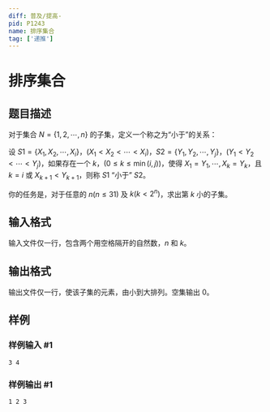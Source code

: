 ```yaml
---
diff: 普及/提高-
pid: P1243
name: 排序集合
tag: ['递推']
---
```

# 排序集合
## 题目描述

对于集合 $N=\{1,2,\cdots,n\}$ 的子集，定义一个称之为“小于”的关系：

设 $S1=\{X_1,X_2,\cdots,X_i\}$，$(X_1<X_2<\cdots<X_i)$，$S2=\{Y_1,Y_2,\cdots,Y_j\}$，$(Y_1<Y_2<\cdots<Y_j)$，如果存在一个 $k$，$(0\leq k\leq\min(i,j))$，使得 $X_1=Y_1,\cdots,X_k=Y_k$，且 $k=i$ 或 $X_{k+1}<Y_{k+1}$，则称 $S1$ “小于” $S2$。

你的任务是，对于任意的 $n(n\leq31)$ 及 $k(k<2^n)$，求出第 $k$ 小的子集。
## 输入格式

输入文件仅一行，包含两个用空格隔开的自然数，$n$ 和 $k$。
## 输出格式

输出文件仅一行，使该子集的元素，由小到大排列。空集输出 $0$。
## 样例

### 样例输入 #1
```
3 4

```
### 样例输出 #1
```
1 2 3

```
